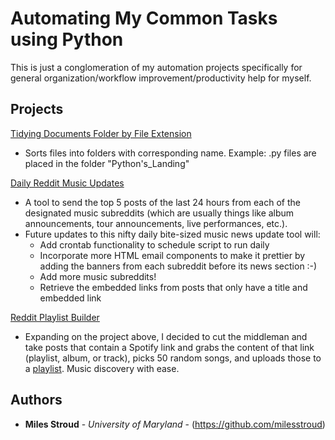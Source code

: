 # Automating My Common Tasks using Python

This is just a conglomeration of my automation projects specifically for general organization/workflow improvement/productivity help for myself. 

## Projects
[Tidying Documents Folder by File Extension](https://github.com/milesstroud/python-automationhelpers/blob/master/tidy_files.py)
  - Sorts files into folders with corresponding name. Example: .py files are placed in the folder "Python's_Landing"

[Daily Reddit Music Updates](https://github.com/milesstroud/python-automationhelpers/blob/master/RedditMusic(P).py)
  - A tool to send the top 5 posts of the last 24 hours from each of the designated music subreddits (which are usually things like album announcements, tour announcements, live performances, etc.).
  - Future updates to this nifty daily bite-sized music news update tool will:
    - Add crontab functionality to schedule script to run daily
    - Incorporate more HTML email components to make it prettier by adding the banners from each subreddit before its news section :-)
    - Add more music subreddits!
    - Retrieve the embedded links from posts that only have a title and embedded link 
    
[Reddit Playlist Builder](https://github.com/milesstroud/python-automationhelpers/blob/master/RedditMusic(P).py) 
  - Expanding on the project above, I decided to cut the middleman and take posts that contain a Spotify link and grabs the content of that link (playlist, album, or track), picks 50 random songs, and uploads those to a [playlist](https://open.spotify.com/playlist/2X7dRDEE3rFzSS7Opipohb?si=7Gqsl8NyRlufqYfkGKs9Wg). Music discovery with ease.
## Authors

* **Miles Stroud** - *University of Maryland* - (https://github.com/milesstroud)



